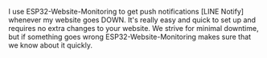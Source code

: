 I use ESP32-Website-Monitoring to get push notifications [LINE Notify] whenever my website goes DOWN. It's really easy and quick to set up and requires no extra changes to your website. We strive for minimal downtime, but if something goes wrong ESP32-Website-Monitoring makes sure that we know about it quickly.
